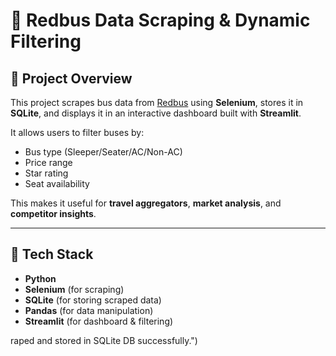 # 🚌 Redbus Data Scraping & Dynamic Filtering

## 📌 Project Overview  
This project scrapes bus data from [Redbus](https://www.redbus.in/) using **Selenium**, stores it in **SQLite**, and displays it in an interactive dashboard built with **Streamlit**.  

It allows users to filter buses by:
- Bus type (Sleeper/Seater/AC/Non-AC)
- Price range
- Star rating
- Seat availability  

This makes it useful for **travel aggregators**, **market analysis**, and **competitor insights**.

---

## 🦄 Tech Stack
- **Python**
- **Selenium** (for scraping)
- **SQLite** (for storing scraped data)
- **Pandas** (for data manipulation)
- **Streamlit** (for dashboard & filtering)

raped and stored in SQLite DB successfully.")

